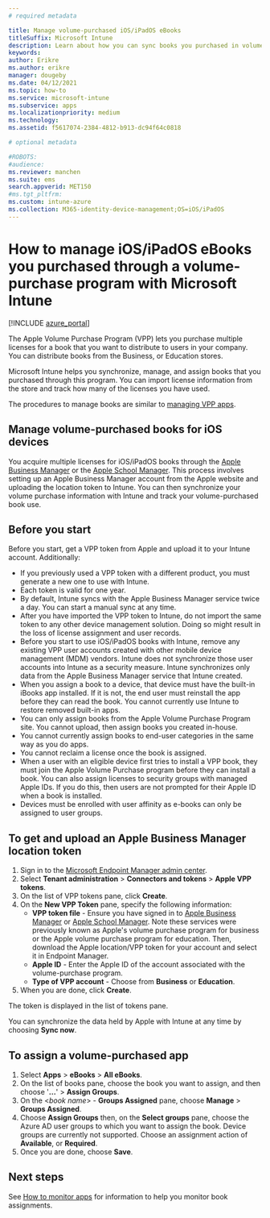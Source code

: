 ```yaml
---
# required metadata

title: Manage volume-purchased iOS/iPadOS eBooks
titleSuffix: Microsoft Intune
description: Learn about how you can sync books you purchased in volume from the iOS store into Intune and then manage and track their usage.
keywords:
author: Erikre
ms.author: erikre
manager: dougeby
ms.date: 04/12/2021
ms.topic: how-to
ms.service: microsoft-intune
ms.subservice: apps
ms.localizationpriority: medium
ms.technology:
ms.assetid: f5617074-2384-4812-b913-dc94f64c0818

# optional metadata

#ROBOTS:
#audience:
ms.reviewer: manchen
ms.suite: ems
search.appverid: MET150
#ms.tgt_pltfrm:
ms.custom: intune-azure
ms.collection: M365-identity-device-management;OS=iOS/iPadOS
---
```


# How to manage iOS/iPadOS eBooks you purchased through a volume-purchase program with Microsoft Intune


[!INCLUDE [azure_portal](../includes/azure_portal.md)]

The Apple Volume Purchase Program (VPP) lets you purchase multiple licenses for a book that you want to distribute to users in your company. You can distribute books from the Business, or Education stores.

Microsoft Intune helps you synchronize, manage, and assign books that you purchased through this program. You can import license information from the store and track how many of the licenses you have used.

The procedures to manage books are similar to [managing VPP apps](vpp-apps-ios.md).

## Manage volume-purchased books for iOS devices
You acquire multiple licenses for iOS/iPadOS books through the [Apple Business Manager](https://business.apple.com/) or the [Apple School Manager](https://school.apple.com/). This process involves setting up an Apple Business Manager account from the Apple website and uploading the location token to Intune.  You can then synchronize your volume purchase information with Intune and track your volume-purchased book use.

## Before you start
Before you start, get a VPP token from Apple and upload it to your Intune account. Additionally:

* If you previously used a VPP token with a different product, you must generate a new one to use with Intune.
* Each token is valid for one year.
* By default, Intune syncs with the Apple Business Manager service twice a day. You can start a manual sync at any time.
* After you have imported the VPP token to Intune, do not import the same token to any other device management solution. Doing so might result in the loss of license assignment and user records.
* Before you start to use iOS/iPadOS books with Intune, remove any existing VPP user accounts created with other mobile device management (MDM) vendors. Intune does not synchronize those user accounts into Intune as a security measure. Intune synchronizes only data from the Apple Business Manager service that Intune created.
* When you assign a book to a device, that device must have the built-in iBooks app installed. If it is not, the end user must reinstall the app before they can read the book. You cannot currently use Intune to restore removed built-in apps.
* You can only assign books from the Apple Volume Purchase Program site. You cannot upload, then assign books you created in-house.
* You cannot currently assign books to end-user categories in the same way as you do apps.
* You cannot reclaim a license once the book is assigned.
* When a user with an eligible device first tries to install a VPP book, they must join the Apple Volume Purchase program before they can install a book. You can also assign licenses to security groups with managed Apple IDs. If you do this, then users are not prompted for their Apple ID when a book is installed.
* Devices must be enrolled with user affinity as e-books can only be assigned to user groups.   


## To get and upload an Apple Business Manager location token

1. Sign in to the [Microsoft Endpoint Manager admin center](https://go.microsoft.com/fwlink/?linkid=2109431).
2. Select **Tenant administration** > **Connectors and tokens** > **Apple VPP tokens**.
3. On the list of VPP tokens pane, click **Create**.
5. On the **New VPP Token** pane, specify the following information:
    - **VPP token file** - Ensure you have signed in to [Apple Business Manager](https://business.apple.com/) or [Apple School Manager](https://school.apple.com/). Note these services were previously known as Apple's volume purchase program for business or the Apple volume purchase program for education. Then, download the Apple location/VPP token for your account and select it in Endpoint Manager.
    - **Apple ID** - Enter the Apple ID of the account associated with the volume-purchase program.
    - **Type of VPP account** - Choose from **Business** or **Education**.
5. When you are done, click **Create**.

The token is displayed in the list of tokens pane.


You can synchronize the data held by Apple with Intune at any time by choosing **Sync now**.

## To assign a volume-purchased app

1. Select **Apps** > **eBooks** > **All eBooks**.
2. On the list of books pane, choose the book you want to assign, and then choose '**...**' > **Assign Groups**.
3. On the <*book name*> - **Groups Assigned** pane, choose **Manage** > **Groups Assigned**.
4. Choose **Assign Groups** then, on the **Select groups** pane, choose the Azure AD user groups to which you want to assign the book. Device groups are currently not supported.
Choose an assignment action of **Available**, or **Required**. 
5. Once you are done, choose **Save**.

## Next steps

See [How to monitor apps](apps-monitor.md) for information to help you monitor book assignments.






